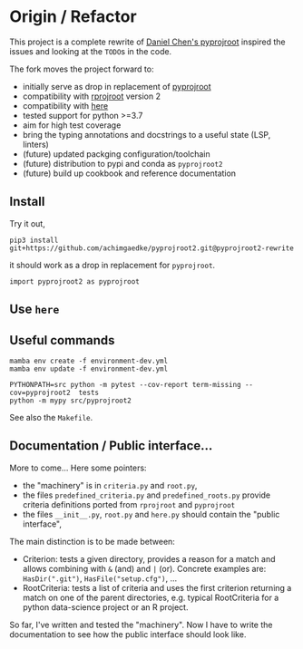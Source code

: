 # Origin / Refactor

This project is a complete rewrite of [Daniel Chen's pyprojroot](https://github.com/chendaniely/pyprojroot)
inspired the issues and looking at the `TODO`s in the code.

The fork moves the project forward to:

* initially serve as drop in replacement of [pyprojroot](https://github.com/chendaniely/pyprojroot)
* compatibility with [rprojroot](https://github.com/r-lib/rprojroot) version 2
* compatibility with [here](https://github.com/r-lib/here)
* tested support for python >=3.7
* aim for high test coverage
* bring the typing annotations and docstrings to a useful state (LSP, linters)
* (future) updated packging configuration/toolchain
* (future) distribution to pypi and conda as `pyprojroot2`
* (future) build up cookbook and reference documentation

## Install

Try it out,

```shell
pip3 install git+https://github.com/achimgaedke/pyprojroot2.git@pyprojroot2-rewrite
```

it should work as a drop in replacement for `pyprojroot`.

```python2
import pyprojroot2 as pyprojroot
```

## Use `here`




## Useful commands

```shell
mamba env create -f environment-dev.yml
mamba env update -f environment-dev.yml  
```

```shell
PYTHONPATH=src python -m pytest --cov-report term-missing --cov=pyprojroot2  tests
python -m mypy src/pyprojroot2
```

See also the `Makefile`.

## Documentation / Public interface...

More to come... Here some pointers:

* the "machinery" is in `criteria.py` and `root.py`,
* the files `predefined_criteria.py` and `predefined_roots.py` provide criteria definitions ported from `rprojroot` and `pyprojroot`
* the files `__init__.py`, `root.py` and `here.py` should contain the "public interface",

The main distinction is to be made between:

* Criterion: tests a given directory, provides a reason for a match and allows combining with `&` (and) and `|` (or). Concrete examples are: `HasDir(".git")`, `HasFile("setup.cfg")`, ...
* RootCriteria: tests a list of criteria and uses the first criterion returning a match on one of the parent directories, e.g. typical RootCriteria for a python data-science project or an R project.

So far, I've written and tested the "machinery". Now I have to write the documentation
to see how the public interface should look like.
